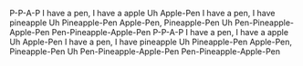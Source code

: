 P-P-A-P
I have a pen, I have a apple
Uh
Apple-Pen
I have a pen, I have pineapple
Uh
Pineapple-Pen
Apple-Pen, Pineapple-Pen
Uh
Pen-Pineapple-Apple-Pen
Pen-Pineapple-Apple-Pen
P-P-A-P
I have a pen, I have a apple
Uh
Apple-Pen
I have a pen, I have pineapple
Uh
Pineapple-Pen
Apple-Pen, Pineapple-Pen
Uh
Pen-Pineapple-Apple-Pen
Pen-Pineapple-Apple-Pen
